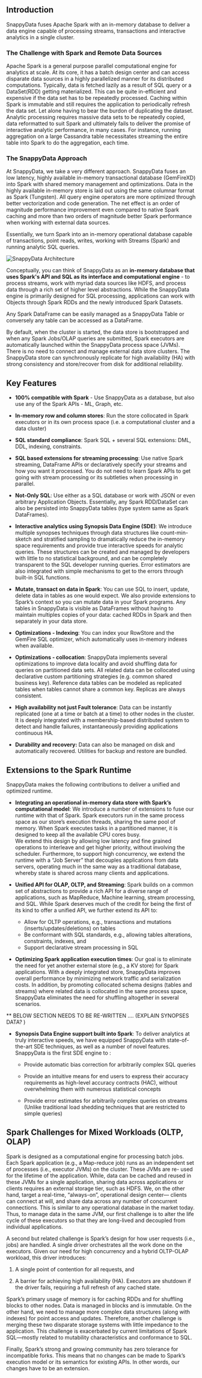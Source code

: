 ## Introduction
SnappyData fuses Apache Spark with an in-memory database to deliver a data engine capable of processing streams, transactions and interactive analytics in a single cluster.

### The Challenge with Spark and Remote Data Sources
Apache Spark is a general purpose parallel computational engine for analytics at scale. At its core, it has a batch design center and can access disparate data sources in a highly parallelized manner for its distributed computations. Typically, data is fetched lazily as a result of SQL query or a DataSet(RDD) getting materialized. This can be quite in-efficient and expensive if the data set has to be repeatedly processed. Caching within Spark is immutable and still requires the application to periodically refresh the data set. Let alone having to bear the burdon of duplicating the dataset. Analytic processing requires massive data sets to be repeatedly copied, data reformatted to suit Spark and ultimately fails to deliver the promise of interactive analytic performance, in many cases. 
For instance, running aggregation on a large Cassandra table necessitates streaming the entire table into Spark to do the aggregation, each time. 

### The SnappyData Approach
At SnappyData, we take a very different approach. SnappyData fuses an low latency, highly available in-memory transactional database (GemFireXD) into Spark with shared memory management and optimizations. Data in the highly available in-memory store is laid out using the same columnar format as Spark (Tungsten). All query engine operators are more optimized through better vectorization and code generation. The net effect is an order of magnitude performance improvement even compared to native Spark caching and more than two orders of magnitude better Spark performance when working with external data sources. 

Essentially, we turn Spark into an in-memory operational database capable of transactions, point reads, writes, working with Streams (Spark) and running analytic SQL queries.

![SnappyData Architecture](Images/SnappyArchitecture.png)

Conceptually, you can think of SnappyData as an **in-memory database that uses Spark's API and SQL as its interface and computational engine** - to process streams, work with myriad data sources like HDFS, and process data through a rich set of higher level abstractions. While the SnappyData engine is primarily designed for SQL processing, applications can work with Objects through Spark RDDs and the newly introduced Spark Datasets.

Any Spark DataFrame can be easily managed as a SnappyData Table or conversely any table can be accessed as a DataFrame.

By default, when the cluster is started, the data store is bootstrapped and when any Spark Jobs/OLAP queries are submitted, Spark executors are automatically launched within the SnappyData process space (JVMs). There is no need to connect and manage external data store clusters. The SnappyData store can synchronously replicate for high availability (HA) with strong consistency and store/recover from disk for additional reliability.


## Key Features

* **100% compatible with Spark** - Use SnappyData as a database, but also use any of the Spark APIs - ML, Graph, etc.

* **In-memory row and column stores**: Run the store collocated in Spark executors or in its own process space (i.e. a computational cluster and a data cluster)

* **SQL standard compliance**: Spark SQL + several SQL extensions: DML, DDL, indexing, constraints.

* **SQL based extensions for streaming processing**: Use native Spark streaming, DataFrame APIs or declaratively specify your streams and how you want it processed. You do not need to learn Spark APIs to get going with stream processing or its subtleties when processing in parallel.

* **Not-Only SQL**: Use either as a SQL database or work with JSON or even arbitrary Application Objects. Essentially, any Spark RDD/DataSet can also be persisted into SnappyData tables (type system same as Spark DataFrames). 

* **Interactive analytics using Synopsis Data Engine (SDE)**: We introduce multiple synopses techniques through data structures like count-min-sketch and stratified sampling to dramatically reduce the in-memory space requirements and provide true interactive speeds for analytic queries. These structures can be created and managed by developers with little to no statistical background, and can be completely transparent to the SQL developer running queries. Error estimators are also integrated with simple mechanisms to get to the errors through built-in SQL functions.

* **Mutate, transact on data in Spark**: You can use SQL to insert, update, delete data in tables as one would expect. We also provide extensions to Spark’s context so you can mutate data in your Spark programs. Any tables in SnappyData is visible as DataFrames without having to maintain multiples copies of your data: cached RDDs in Spark and then separately in your data store.

* **Optimizations - Indexing**: You can index your RowStore and the GemFire SQL optimizer, which automatically uses in-memory indexes when available.

* **Optimizations - collocation**: SnappyData implements several optimizations to improve data locality and avoid shuffling data for queries on partitioned data sets. All related data can be collocated using declarative custom partitioning strategies (e.g. common shared business key). Reference data tables can be modeled as replicated tables when tables cannot share a common key. Replicas are always consistent.

* **High availability not just Fault tolerance**: Data can be instantly replicated (one at a time or batch at a time) to other nodes in the cluster. It is deeply integrated with a membership-based distributed system to detect and handle failures, instantaneously providing applications continuous HA.

* **Durability and recovery:** Data can also be managed on disk and automatically recovered. Utilities for backup and restore are bundled.

<a id="SparkChallenges"></a>

## Extensions to the Spark Runtime

SnappyData makes the following contributions to deliver a unified and optimized runtime.

* **Integrating an operational in-memory data store with Spark’s computational model**: We introduce a number of extensions to fuse our runtime with that of Spark. Spark executors run in the same process space as our store’s execution threads, sharing the same pool of memory. When Spark executes tasks in a partitioned manner, it is designed to keep all the available CPU cores busy. <br> We extend this design by allowing low latency and fine grained operations to interleave and get higher priority, without involving the scheduler. Furthermore, to support high concurrency, we extend the runtime with a “Job Server” that decouples applications from data servers, operating much in the same way as a traditional database, whereby state is shared across many clients and applications. <br>

* **Unified API for OLAP, OLTP, and Streaming**: Spark builds on a common set of abstractions to provide a rich API for a diverse range of applications, such as MapReduce, Machine learning, stream processing, and SQL.
While Spark deserves much of the credit for being the first of its kind to offer a unified API, we further extend its API to: 
	
	* Allow for OLTP operations, e.g., transactions and mutations (inserts/updates/deletions) on tables  
	* Be conformant with SQL standards, e.g., allowing tables alterations, constraints, indexes, and   
	* Support declarative stream processing in SQL

* **Optimizing Spark application execution times**: Our goal is to eliminate the need for yet another external store (e.g., a KV store) for Spark applications. With a deeply integrated store, SnappyData improves overall performance by minimizing network traffic and serialization costs. In addition, by promoting collocated schema designs (tables and streams) where related data is collocated in the same process space, SnappyData eliminates the need for shuffling altogether in several scenarios.

** BELOW SECTION NEEDS TO BE RE-WRITTEN .... (EXPLAIN SYNOPSES DATA? )

* **Synopsis Data Engine support built into Spark**: To deliver analytics at truly interactive speeds, we have equipped SnappyData with state-of-the-art SDE techniques, as well as a number of novel features.<br>
SnappyData is the first SDE engine to :

	-	Provide automatic bias correction for arbitrarily complex SQL queries
  
	-	Provide an intuitive means for end users to express their accuracy requirements as high-level accuracy contracts (HAC), without overwhelming them with numerous statistical concepts  

	-	Provide error estimates for arbitrarily complex queries on streams (Unlike traditional load shedding techniques that are restricted to simple queries)

## Spark Challenges for Mixed Workloads (OLTP, OLAP)
Spark is designed as a computational engine for processing batch jobs. Each Spark application (e.g., a Map-reduce job) runs as an independent set of processes (i.e., executor JVMs) on the cluster. These JVMs are re- used for the lifetime of the application. While, data can be cached and reused in these JVMs for a single application, sharing data across applications or clients requires an external storage tier, such as HDFS. We, on the other hand, target a real-time, “always-on”, operational design center— clients can connect at will, and share data across any number of concurrent connections. This is similar to any operational database in the market today. Thus, to manage data in the same JVM, our first challenge is to alter the life cycle of these executors so that they are long-lived and decoupled from individual applications.

A second but related challenge is Spark’s design for how user requests (i.e., jobs) are handled. A single driver orchestrates all the work done on the executors. Given our need for high concurrency and a hybrid OLTP-OLAP workload, this driver introduces:

1. A single point of contention for all requests, and 

2. A barrier for achieving high availability (HA). Executors are shutdown if the driver fails, requiring a full refresh of any cached state.

Spark’s primary usage of memory is for caching RDDs and for shuffling blocks to other nodes. Data is managed in blocks and is immutable. On the other hand, we need to manage more complex data structures (along with indexes) for point access and updates. Therefore, another challenge is merging these two disparate storage systems with little impedance to the application. This challenge is exacerbated by current limitations of Spark SQL—mostly related to mutability characteristics and conformance to SQL.

Finally, Spark’s strong and growing community has zero tolerance for incompatible forks. This means that no changes can be made to Spark’s execution model or its semantics for existing APIs. In other words, our changes have to be an extension.

